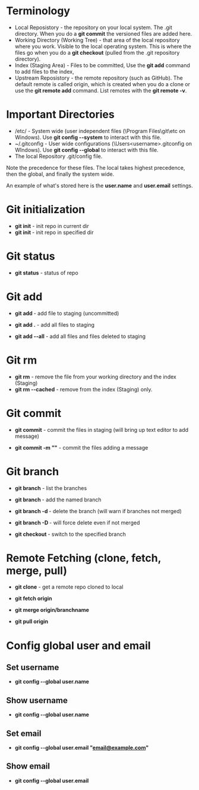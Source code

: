 # Terminology

* Local Reposistory - the repository on your local system. The .git directory.  When you do a **git commit** the versioned files are added here.
* Working Directory (Working Tree) - that area of the local repository where you work.  Visible to the local operating system.  This is where the files go when you do a **git checkout** (pulled from the .git repository directory).
* Index (Staging Area) - Files to be committed,  Use the **git add** command to add files to the index,
* Upstream Reposistory - the remote repository (such as GitHub).  The default remote is called origin, which is created when you do a clone or use the **git remote add** command.  List remotes with the **git remote -v**.

# Important Directories

* /etc/ - System wide (user independent files (\Program Files\git\etc on Windows). Use **git config --system** to interact with this file.
* ~/.gitconfig - User wide configurations (\Users\<username>\.gitconfig on WIndows).  Use **git config --global** to interact with this file.
* The local Repository .git/config file.

Note the precedence for these files.  The local takes highest precedence, then the global, and finally the system wide.

An example of what's stored here is the **user.name** and **user.email** settings.

# Git initialization

* **git init** - init repo in current dir
* **git init <repository>** - init repo in specified <repository> dir

# Git status

* **git status** - status of repo

# Git add

* **git add <filename>** - add file to staging (uncommitted)

* **git add .** - add all files to staging

* **git add --all** - add all files and files deleted to staging

# Git rm

* **git rm** - remove the file from your working directory and the index (Staging)
* **git rm --cached** - remove from the index (Staging) only.

# Git commit

* **git commit** - commit the files in staging (will bring up text editor to add message)

* **git commit -m "<message>"** - commit the files adding a message

# Git branch

* **git branch** - list the branches

* **git branch <name>** - add the named branch

* **git branch -d <name>** - delete the branch (will warn if branches not merged)

* **git branch -D <name>** - will force delete even if not merged

* **git checkout <branch name>** - switch to the specified branch

# Remote Fetching (clone, fetch, merge, pull)

* **git clone** - get a remote repo cloned to local

* **git fetch origin**

* **git merge origin/branchname**

* **git pull origin**

# Config global user and email

## Set username

* **git config --global user.name**

## Show username

* **git config --global user.name**

## Set email

* **git config --global user.email "email@example.com"**

## Show email

* **git config --global user.email**